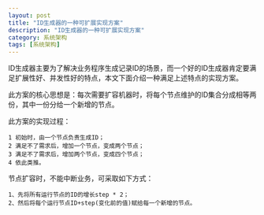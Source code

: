 ```yaml
---
layout: post
title: "ID生成器的一种可扩展实现方案"
description: "ID生成器的一种可扩展实现方案"
category: 系统架构
tags: [系统架构]
---
```


ID生成器主要为了解决业务程序生成记录ID的场景，而一个好的ID生成器肯定要满足扩展性好、并发性好的特点，本文下面介绍一种满足上述特点的实现方案。

此方案的核心思想是：每次需要扩容机器时，将每个节点维护的ID集合分成相等两份，其中一份分给一个新增的节点。

此方案的实现过程：

	1 初始时，由一个节点负责生成ID；
	2 满足不了需求后，增加一个节点，变成两个节点；
	3 满足不了需求后，增加两个节点，变成四个节点；
	4 依此类推。

节点扩容时，不能中断业务，可采取如下方式：

	1、先将所有运行节点的ID的增长step * 2；
	2、然后将每个运行节点ID+step(变化前的值)赋给每一个新增的节点。
